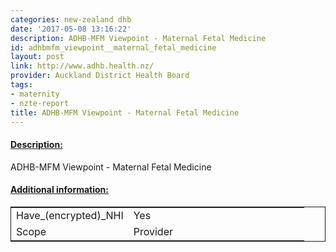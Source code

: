 ```yaml
---
categories: new-zealand dhb
date: '2017-05-08 13:16:22'
description: ADHB-MFM Viewpoint - Maternal Fetal Medicine
id: adhbmfm_viewpoint__maternal_fetal_medicine
layout: post
link: http://www.adhb.health.nz/
provider: Auckland District Health Board
tags:
- maternity
- nzte-report
title: ADHB-MFM Viewpoint - Maternal Fetal Medicine
---
```



 <h4> <u>Description:</u> </h4>
ADHB-MFM Viewpoint - Maternal Fetal Medicine
 <h4> <u>Additional information:</u> </h4>
 <table style="border: 1px solid">
 <tr> <td width="40%">Have_(encrypted)_NHI</td> <td>Yes</td> </tr>
 <tr> <td width="40%">Scope</td> <td>Provider</td> </tr>
 </table>